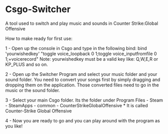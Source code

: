# Csgo-Switcher
A tool used to switch and play music and sounds in Counter Strike:Global Offensive

How to make ready for first use:

1 - Open up the console in Csgo and type in the following bind: bind 'yourwishedkey' "toggle voice_loopback 0 1;toggle voice_inputfromfile 0 1;+voicerecord"
  Note: yourwishedkey must be a valid key like: Q,W,E,R or KP_PLUS and so on.
  
2 - Open up the Switcher Program and select your music folder and your sound folder. You need to convert your songs first by simply dragging and dropping them on the application. Those converted files need to go in the music or the sound folder.

3 - Select your main Csgo folder. Its the folder under Program Files - Steam - SteamApps - common - CounterStrikeGlobalOffensive
      * It is called Counter-Strike Global Offensive

4 - Now you are ready to go and you can play around with the program as you like!
